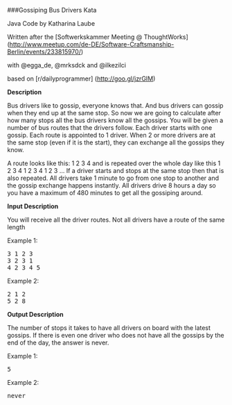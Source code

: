 ###Gossiping Bus Drivers Kata

Java Code by Katharina Laube

Written after the [Softwerkskammer Meeting @ ThoughtWorks] 
(http://www.meetup.com/de-DE/Software-Craftsmanship-Berlin/events/233815970/)

with @egga_de, @mrksdck and @ilkezilci 

based on [r/dailyprogrammer] (http://goo.gl/jzrGIM) 


**Description**

Bus drivers like to gossip, everyone knows that. And bus drivers can gossip when they end up at the same stop. So now we are going to calculate after how many stops all the bus drivers know all the gossips. You will be given a number of bus routes that the drivers follow. Each driver starts with one gossip. Each route is appointed to 1 driver. When 2 or more drivers are at the same stop (even if it is the start), they can exchange all the gossips they know.

A route looks like this: 1 2 3 4 and is repeated over the whole day like this 1 2 3 4 1 2 3 4 1 2 3 ... If a driver starts and stops at the same stop then that is also repeated. All drivers take 1 minute to go from one stop to another and the gossip exchange happens instantly. All drivers drive 8 hours a day so you have a maximum of 480 minutes to get all the gossiping around.


**Input Description**

You will receive all the driver routes. Not all drivers have a route of the same length

Example 1:
<pre>
3 1 2 3
3 2 3 1
4 2 3 4 5
</pre>

Example 2:
<pre>
2 1 2
5 2 8
</pre>


**Output Description**

The number of stops it takes to have all drivers on board with the latest gossips. If there is even one driver who does not have all the gossips by the end of the day, the answer is never.

Example 1: <pre>5</pre>

Example 2: <pre>never</pre>
